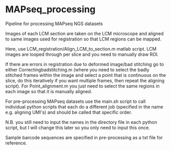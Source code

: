 # MAPseq_processing
Pipeline for processing MAPseq NGS datasets

Images of each LCM section are taken on the LCM microscope and aligned to same images used for registration so that LCM regions can be mapped.

Here, use LCM_registration/Align_LCM_to_section.m matlab script. LCM images are looped through per slice and you need to manually draw ROI.

If there are errors in registration due to deformed image/bad stitching go to either Correctingbadstitching.m (where you need to select the badly stitched frames within the image and select a point that is continuous on the slice, do this iteratively if you want multiple frames, then repeat the aligning script). For Point_alignment.m you just need to select the same regions in each image so that it is manually aligned.

For pre-processing MAPseq datasets use the main.sh script to call individual python scripts that each do a different job (specified in the name e.g. aligning UMI's) and should be called that specific order.

N.B. you still need to input the names in the directory file in each python script, but I will change this later so you only need to input this once.

Sample barcode sequences are specified in pre-processing as a txt file for reference.
